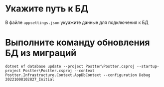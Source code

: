 # Укажите путь к БД
В файле <code>appsettings.json</code> укуажите данные для подключения к БД

# Выполните команду обновления БД из миграций
```
dotnet ef database update --project Postter\Postter.csproj --startup-project Postter\Postter.csproj --context Postter.Infrastructure.Context.AppDbContext --configuration Debug 20221008102827_Initial
```
